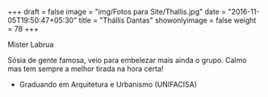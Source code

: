 +++
draft = false
image = "img/Fotos para Site/Thallis.jpg"
date = "2016-11-05T19:50:47+05:30"
title = "Thállis Dantas"
showonlyimage = false
weight = 78
+++

<!--more-->
Mister Labrua

Sósia de gente famosa, veio para embelezar mais ainda o grupo. Calmo mas tem sempre a melhor tirada na hora certa!

* Graduando em Arquitetura e Urbanismo (UNIFACISA)
